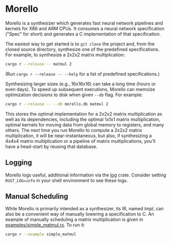 # Morello

Morello is a synthesizer which generates fast neural network pipelines and kernels for
X86 and ARM CPUs. It consumes a neural network specification ("Spec" for short) and
generates a C implementation of that specification.

The easiest way to get started is to `git clone` the project and, from the cloned source
directory, synthesize one of the predefined specifications. For example, to synthesize a
2x2x2 matrix multiplication:
```bash
cargo r --release -- matmul 2
```
(Run `cargo r --release -- --help` for a list of predefined specifications.)

Synthesizing larger sizes (e.g., 16x16x16) can take a long time (hours or even days). To
speed up subsequent executions, Morello can memoize optimization decisions to disk when
given `--db` flag. For example:
```bash
cargo r --release -- --db morello.db matmul 2
```
This stores the optimal implementation for a 2x2x2 matrix multiplication as well as its
dependencies, including the optimal 1x1x1 matrix multiplication, optimal kernels for
moving data from global memory to registers, and many others. The next time you run
Morello to compute a 2x2x2 matrix multiplication, it will be near-instantaneous, but
also, if synthesizing a 4x4x4 matrix multiplication or a pipeline of matrix
multiplications, you'll have a head-start by reusing that database.

## Logging

Morello logs useful, additional information via the [log](https://docs.rs/log/latest/log/) crate. Consider setting `RUST_LOG=info` in your shell environment to see these logs.

## Manual Scheduling

While Morello is primarily intended as a synthesizer, its IR, named *Impl*, can also be
a convenient way of manually lowering a specification to C. An example of manually
scheduling a matrix multiplication is given in
[examples/simple_matmul.rs](examples/simple_matmul.rs). To run it:
```bash
cargo r --example simple_matmul
```
